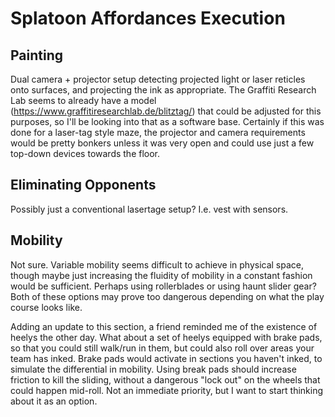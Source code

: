 # Splatoon Affordances Execution

## Painting

Dual camera + projector setup detecting projected light or laser reticles onto surfaces, and projecting the ink as appropriate. The Graffiti Research Lab seems to already have a model (https://www.graffitiresearchlab.de/blitztag/) that could be adjusted for this purposes, so I'll be looking into that as a software base. Certainly if this was done for a laser-tag style maze, the projector and camera requirements would be pretty bonkers unless it was very open and could use just a few top-down devices towards the floor.

## Eliminating Opponents

Possibly just a conventional lasertage setup? I.e. vest with sensors.

## Mobility

Not sure. Variable mobility seems difficult to achieve in physical space, though maybe just increasing the fluidity of mobility in a constant fashion would be sufficient. Perhaps using rollerblades or using haunt slider gear? Both of these options may prove too dangerous depending on what the play course looks like.

Adding an update to this section, a friend reminded me of the existence of heelys the other day. What about a set of heelys equipped with brake pads, so that you could still walk/run in them, but could also roll over areas your team has inked. Brake pads would activate in sections you haven't inked, to simulate the differential in mobility. Using break pads should increase friction to kill the sliding, without a dangerous "lock out" on the wheels that could happen mid-roll. Not an immediate priority, but I want to start thinking about it as an option. 
